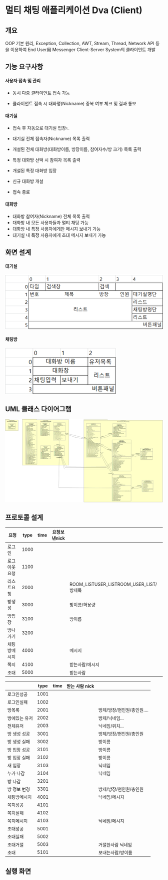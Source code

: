 # 멀티 채팅 애플리케이션 Dva (Client)

## 개요
OOP 기본 원리, Exception, Collection, AWT, Stream, Thread, Network API 등을 이용하여 End User用 Messenger Client-Server System의 클라이언트 개발



## 기능 요구사항

#### 사용자 접속 및 관리

* 동시 다중 클라이언트 접속 가능

* 클라이언트 접속 시 대화명(Nickname) 중복 여부 체크 및 결과 통보

#### 대기실

* 접속 후 자동으로 대기실 입장ㄴ

* 대기실 전체 접속자(Nickname) 목록 출력

* 개설된 전체 대화방(대화방이름, 방장이름, 참여자수/방 크기) 목록 출력

* 특정 대화방 선택 시 참여자 목록 출력

* 개설된 특정 대화방 입장

* 신규 대화방 개설

* 접속 종료

####  대화방

- 대화방 참여자(Nickname) 전체 목록 출력
- 대화방 내 모든 사용자들과 멀티 채팅 가능
- 대화방 내 특정 사용자에게만 메시지 보내기 가능
- 대기실 내 특정 사용자에게 초대 메시지 보내기 가능



## 화면 설계

#### 대기실

![](https://github.com/uyk/HanaTI_Workspace/blob/new/Project_DVA_Client/UI_waitingRoom.png?raw=true)



#### 채팅방

![](https://github.com/uyk/HanaTI_Workspace/blob/new/Project_DVA_Client/UI_chatingRoom.png?raw=true)



## UML 클래스 다이어그램

![](https://github.com/uyk/HanaTI_Workspace/blob/new/Project_DVA_Client/dva_client_uml.jpg?raw=true)

## 프로토콜 설계

| 요청         | type | time | 요청보낸nick |                                         |
| ------------ | ---- | ---- | ------------ | --------------------------------------- |
| 로그인       | 1000 |      |              |                                         |
| 로그아웃요청 | 1100 |      |              |                                         |
| 리스트요청   | 2000 |      |              | ROOM_LISTUSER_LISTROOM_USER_LIST/방제목 |
| 방생성       | 3000 |      |              | 방이름/허용량                           |
| 방입장       | 3100 |      |              | 방이름                                  |
| 방나가기     | 3200 |      |              |                                         |
| 채팅방메시지 | 4000 |      |              | 메시지                                  |
| 쪽지         | 4100 |      |              | 받는사람/메시지                         |
| 초대         | 5000 |      |              | 받는사람                                |



|               | type | time | 받는 사람 nick |                           |
| ------------- | ---- | ---- | -------------- | ------------------------- |
| 로그인성공    | 1001 |      |                |                           |
| 로그인실패    | 1002 |      |                |                           |
| 방목록        | 2001 |      |                | 방제/방장/현인원/총인원…. |
| 방에있는 유저 | 2002 |      |                | 방제/닉네임...            |
| 전체유저      | 2003 |      |                | 닉네임/위치...            |
| 방 생성 성공  | 3001 |      |                | 방제/방장/현인원/총인원   |
| 방 생성 실패  | 3002 |      |                | 방이름                    |
| 방 입장 성공  | 3101 |      |                | 방이름                    |
| 방 입장 실패  | 3102 |      |                | 방이름                    |
| 새 입장       | 3103 |      |                | 닉네임                    |
| 누가 나감     | 3104 |      |                | 닉네임                    |
| 방 나감       | 3201 |      |                |                           |
| 방 정보 변경  | 3301 |      |                | 방제/방장/현인원/총인원   |
| 채팅방메시지  | 4001 |      |                | 닉네임/메시지             |
| 쪽지성공      | 4101 |      |                |                           |
| 쪽지실패      | 4102 |      |                |                           |
| 쪽지메시지    | 4103 |      |                | 닉네임/메시지             |
| 초대성공      | 5001 |      |                |                           |
| 초대실패      | 5002 |      |                |                           |
| 초대거절      | 5003 |      |                | 거절한사람 닉네임         |
| 초대          | 5101 |      |                | 보내는사람/방이름         |

## 실행 화면

